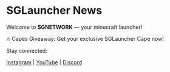 
</head>
<body>
  <h1>SGLauncher News</h1>
  <p>Welcome to <strong>SGNETWORK</strong> — your minecraft launcher!</p>
  <p>🔥 Capes Giveaway: Get your exclusive SGLauncher Cape now!</p>
  <p>Stay connected:</p>
  <p>
    <a href="https://instagram.com/sglauncher" target="_blank">Instagram</a> |
    <a href="https://youtube.com/@sgyt2.0" target="_blank">YouTube</a> |
    <a href="https://discord.gg/qdN2n4VB" target="_blank">Discord</a>
  </p>
</body>
</html>
